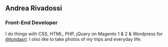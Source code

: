 ## Andrea Rivadossi
### Front-End Developer

I do things with CSS, HTML, PHP, jQuery on Magento 1 & 2 & Wordpress for <a href="https://www.tunda.com/">@tundasrl</a>. I olso like to take photos of my trips and everyday life.

